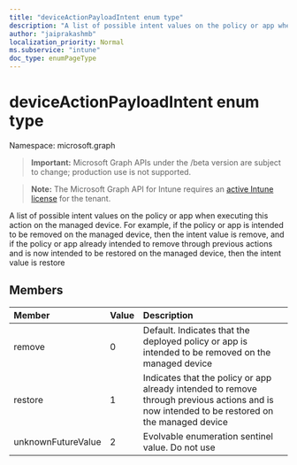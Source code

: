 ```yaml
---
title: "deviceActionPayloadIntent enum type"
description: "A list of possible intent values on the policy or app when executing this action on the managed device. For example, if the policy or app is intended to be removed on the managed device, then the intent value is remove, and if the policy or app already intended to remove through previous actions and is now intended to be restored on the managed device, then the intent value is restore"
author: "jaiprakashmb"
localization_priority: Normal
ms.subservice: "intune"
doc_type: enumPageType
---
```


# deviceActionPayloadIntent enum type

Namespace: microsoft.graph

> **Important:** Microsoft Graph APIs under the /beta version are subject to change; production use is not supported.

> **Note:** The Microsoft Graph API for Intune requires an [active Intune license](https://go.microsoft.com/fwlink/?linkid=839381) for the tenant.

A list of possible intent values on the policy or app when executing this action on the managed device. For example, if the policy or app is intended to be removed on the managed device, then the intent value is remove, and if the policy or app already intended to remove through previous actions and is now intended to be restored on the managed device, then the intent value is restore

## Members
|Member|Value|Description|
|:---|:---|:---|
|remove|0|Default. Indicates that the deployed policy or app is intended to be removed on the managed device|
|restore|1|Indicates that the policy or app already intended to remove through previous actions and is now intended to be restored on the managed device|
|unknownFutureValue|2|Evolvable enumeration sentinel value. Do not use|